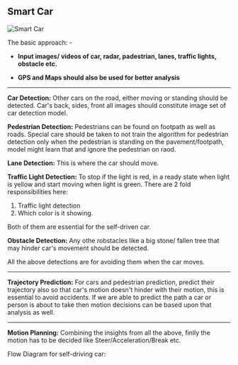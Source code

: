 ## Smart Car

![Smart Car](https://s1.cdn.autoevolution.com/images/gallery/SMART-ForTwo-569_6.jpeg)

The basic approach: -

- __Input images/ videos of car, radar, padestrian, lanes, traffic lights, obstacle etc.__

- __GPS and Maps should also be used for better analysis__

______________________________________________________________________________________________________________________________________________________________________________________________

__Car Detection:__ Other cars on the road, either moving or standing should be detected. Car's back, sides, front all images should constitute image set of car detection model.

__Pedestrian Detection:__ Pedestrians can be found on footpath as well as roads. Special care should be taken to not train the algorithm for pedestrian detection only when the pedestrian is standing on the pavement/footpath, model might learn that and ignore the pedestrian on raod.

__Lane Detection:__ This is where the car should move. 

__Traffic Light Detection:__ To stop if the light is red, in a ready state when light is yellow and start moving when light is green. There are 2 fold responsibilities here: 

1. Traffic light detection
2. Which color is it showing.

Both of them are essential for the self-driven car.

__Obstacle Detection:__ Any othe robstacles like a big stone/ fallen tree that may hinder car's movement should be detected.

All the above detections are for avoiding them when the car moves.
______________________________________________________________________________________________________________________________________________________________________________________________
__Trajectory Prediction:__
For cars and pedestrian prediction, predict their trajectory also so that car's motion doesn't hinder with their motion, this is essential to avoid accidents.
If we are able to predict the path a car or person is about to take then motion decisions can be based upon that analysis as well.
______________________________________________________________________________________________________________________________________________________________________________________________
__Motion Planning:__
Combining the insights from all the above, finlly the motion has to be decided like Steer/Acceleration/Break etc.

Flow Diagram for self-driving car:
